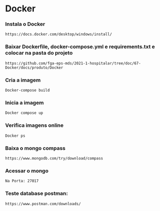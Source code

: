 # Docker

### Instala o Docker
   
    https://docs.docker.com/desktop/windows/install/

### Baixar Dockerfile, docker-compose.yml e requirements.txt e colocar na pasta do projeto

    https://github.com/fga-eps-mds/2021-1-hospitalar/tree/doc/67-Docker/docs/produto/Docker

    
### Cria a imagem
     
    Docker-compose build
    

### Inicia a imagem
    
    Docker compose up

### Verifica imagens online
    
    Docker ps

### Baixa o mongo compass
    
    https://www.mongodb.com/try/download/compass

### Acessar o mongo
    
    Na Porta: 27017

### Teste database postman:
   
    https://www.postman.com/downloads/